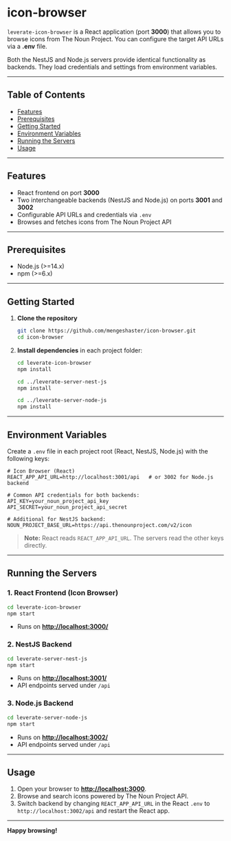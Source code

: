 # icon-browser

`leverate-icon-browser` is a React application (port **3000**) that allows you to browse icons from The Noun Project. You can configure the target API URLs via a **.env** file.

Both the NestJS and Node.js servers provide identical functionality as backends. They load credentials and settings from environment variables.

---

## Table of Contents

* [Features](#features)
* [Prerequisites](#prerequisites)
* [Getting Started](#getting-started)
* [Environment Variables](#environment-variables)
* [Running the Servers](#running-the-servers)
* [Usage](#usage)

---

## Features

* React frontend on port **3000**
* Two interchangeable backends (NestJS and Node.js) on ports **3001** and **3002**
* Configurable API URLs and credentials via `.env`
* Browses and fetches icons from The Noun Project API

---

## Prerequisites

* Node.js (>=14.x)
* npm (>=6.x)

---

## Getting Started

1. **Clone the repository**

   ```bash
   git clone https://github.com/mengeshaster/icon-browser.git
   cd icon-browser
   ```

2. **Install dependencies** in each project folder:

   ```bash
   cd leverate-icon-browser
   npm install

   cd ../leverate-server-nest-js
   npm install

   cd ../leverate-server-node-js
   npm install
   ```

---

## Environment Variables

Create a `.env` file in each project root (React, NestJS, Node.js) with the following keys:

```dotenv
# Icon Browser (React)
REACT_APP_API_URL=http://localhost:3001/api   # or 3002 for Node.js backend

# Common API credentials for both backends:
API_KEY=your_noun_project_api_key
API_SECRET=your_noun_project_api_secret

# Additional for NestJS backend:
NOUN_PROJECT_BASE_URL=https://api.thenounproject.com/v2/icon
```

> **Note:** React reads `REACT_APP_API_URL`. The servers read the other keys directly.

---

## Running the Servers

### 1. React Frontend (Icon Browser)

```bash
cd leverate-icon-browser
npm start
```

* Runs on **[http://localhost:3000/](http://localhost:3000/)**

### 2. NestJS Backend

```bash
cd leverate-server-nest-js
npm start
```

* Runs on **[http://localhost:3001/](http://localhost:3001/)**
* API endpoints served under `/api`

### 3. Node.js Backend

```bash
cd leverate-server-node-js
npm start
```

* Runs on **[http://localhost:3002/](http://localhost:3002/)**
* API endpoints served under `/api`

---

## Usage

1. Open your browser to **[http://localhost:3000](http://localhost:3000)**.
2. Browse and search icons powered by The Noun Project API.
3. Switch backend by changing `REACT_APP_API_URL` in the React `.env` to `http://localhost:3002/api` and restart the React app.

---

**Happy browsing!**
